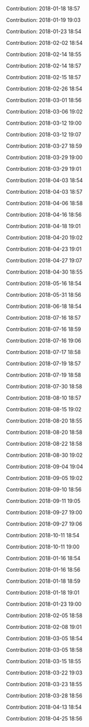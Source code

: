 Contribution: 2018-01-18 18:57

Contribution: 2018-01-19 19:03

Contribution: 2018-01-23 18:54

Contribution: 2018-02-02 18:54

Contribution: 2018-02-14 18:55

Contribution: 2018-02-14 18:57

Contribution: 2018-02-15 18:57

Contribution: 2018-02-26 18:54

Contribution: 2018-03-01 18:56

Contribution: 2018-03-06 19:02

Contribution: 2018-03-12 19:00

Contribution: 2018-03-12 19:07

Contribution: 2018-03-27 18:59

Contribution: 2018-03-29 19:00

Contribution: 2018-03-29 19:01

Contribution: 2018-04-03 18:54

Contribution: 2018-04-03 18:57

Contribution: 2018-04-06 18:58

Contribution: 2018-04-16 18:56

Contribution: 2018-04-18 19:01

Contribution: 2018-04-20 19:02

Contribution: 2018-04-23 19:01

Contribution: 2018-04-27 19:07

Contribution: 2018-04-30 18:55

Contribution: 2018-05-16 18:54

Contribution: 2018-05-31 18:56

Contribution: 2018-06-18 18:54

Contribution: 2018-07-16 18:57

Contribution: 2018-07-16 18:59

Contribution: 2018-07-16 19:06

Contribution: 2018-07-17 18:58

Contribution: 2018-07-19 18:57

Contribution: 2018-07-19 18:58

Contribution: 2018-07-30 18:58

Contribution: 2018-08-10 18:57

Contribution: 2018-08-15 19:02

Contribution: 2018-08-20 18:55

Contribution: 2018-08-20 18:58

Contribution: 2018-08-22 18:58

Contribution: 2018-08-30 19:02

Contribution: 2018-09-04 19:04

Contribution: 2018-09-05 19:02

Contribution: 2018-09-10 18:56

Contribution: 2018-09-11 19:05

Contribution: 2018-09-27 19:00

Contribution: 2018-09-27 19:06

Contribution: 2018-10-11 18:54

Contribution: 2018-10-11 19:00

Contribution: 2018-01-16 18:54

Contribution: 2018-01-16 18:56

Contribution: 2018-01-18 18:59

Contribution: 2018-01-18 19:01

Contribution: 2018-01-23 19:00

Contribution: 2018-02-05 18:58

Contribution: 2018-02-08 19:01

Contribution: 2018-03-05 18:54

Contribution: 2018-03-05 18:58

Contribution: 2018-03-15 18:55

Contribution: 2018-03-22 19:03

Contribution: 2018-03-23 18:55

Contribution: 2018-03-28 18:56

Contribution: 2018-04-13 18:54

Contribution: 2018-04-25 18:56

